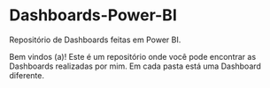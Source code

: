 # Dashboards-Power-BI

Repositório de Dashboards feitas em Power BI.

Bem vindos (a)! 
Este é um repositório onde você pode encontrar as Dashboards realizadas por mim. Em cada pasta está uma Dashboard diferente.


